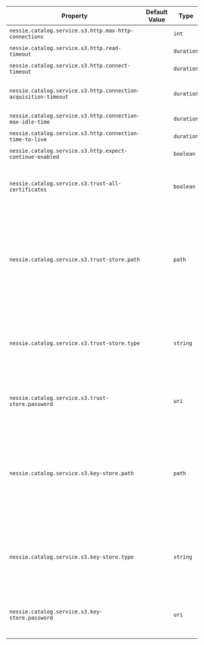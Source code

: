 | Property | Default Value | Type | Description |
|----------|---------------|------|-------------|
| `nessie.catalog.service.s3.http.max-http-connections` |  | `int` | Override the default maximum number of pooled connections.  |
| `nessie.catalog.service.s3.http.read-timeout` |  | `duration` | Override the default connection read timeout.  |
| `nessie.catalog.service.s3.http.connect-timeout` |  | `duration` | Override the default TCP connect timeout.  |
| `nessie.catalog.service.s3.http.connection-acquisition-timeout` |  | `duration` | Override default connection acquisition timeout. This is the time a request will wait for a  connection from the pool.  |
| `nessie.catalog.service.s3.http.connection-max-idle-time` |  | `duration` | Override default max idle time of a pooled connection.  |
| `nessie.catalog.service.s3.http.connection-time-to-live` |  | `duration` | Override default time-time of a pooled connection.  |
| `nessie.catalog.service.s3.http.expect-continue-enabled` |  | `boolean` | Override default behavior whether to expect an HTTP/100-Continue.  |
| `nessie.catalog.service.s3.trust-all-certificates` |  | `boolean` | Instruct the S3 HTTP client to accept all SSL certificates, if set to `true`. Enabling  this option is dangerous, it is strongly recommended to leave this option unset or `false` . |
| `nessie.catalog.service.s3.trust-store.path` |  | `path` | Override to set the file path to a custom SSL key or trust store. `nessie.catalog.service.s3.trust-store.type` and `nessie.catalog.service.s3.trust-store.password` must be supplied as well when providing a  custom trust store.   <br><br>When running in k8s or Docker, the path is local within the pod/container and must be  explicitly mounted.  |
| `nessie.catalog.service.s3.trust-store.type` |  | `string` | Override to set the type of the custom SSL key or trust store specified in `nessie.catalog.service.s3.trust-store.path` . <br><br>Supported types include `JKS`, `PKCS12`, and all key store types supported by  Java 17.  |
| `nessie.catalog.service.s3.trust-store.password` |  | `uri` | Name of the key-secret containing the password for the custom SSL key or trust store specified  in `nessie.catalog.service.s3.trust-store.path`.  |
| `nessie.catalog.service.s3.key-store.path` |  | `path` | Override to set the file path to a custom SSL key or trust store. `nessie.catalog.service.s3.trust-store.type` and `nessie.catalog.service.s3.trust-store.password` must be supplied as well when providing a  custom trust store.   <br><br>When running in k8s or Docker, the path is local within the pod/container and must be  explicitly mounted.  |
| `nessie.catalog.service.s3.key-store.type` |  | `string` | Override to set the type of the custom SSL key or trust store specified in `nessie.catalog.service.s3.trust-store.path` . <br><br>Supported types include `JKS`, `PKCS12`, and all key store types supported by  Java 17.  |
| `nessie.catalog.service.s3.key-store.password` |  | `uri` | Name of the key-secret containing the password for the custom SSL key or trust store specified  in `nessie.catalog.service.s3.trust-store.path`.  |
